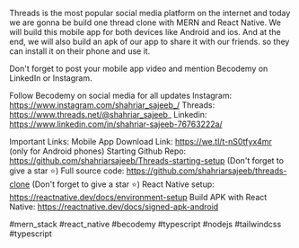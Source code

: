 Threads is the most popular social media platform on the internet and today we are gonna be build one thread clone with MERN and React Native. We will build this mobile app for both devices like Android and ios. And at the end, we will also build an apk of our app to share it with our friends. so they can install it on their phone and use it.

Don't forget to post your mobile app video and mention Becodemy on LinkedIn or Instagram.
 
Follow Becodemy on social media for all updates
Instagram: https://www.instagram.com/shahriar_sajeeb_/
Threads: https://www.threads.net/@shahriar_sajeeb_
Linkedin: https://www.linkedin.com/in/shahriar-sajeeb-76763222a/

Important Links:
Mobile App Download Link: https://we.tl/t-nS0tfyx4mr (only for Android phones)
Starting Github Repo: https://github.com/shahriarsajeeb/Threads-starting-setup (Don't forget to give a star  ⭐)
Full source code: https://github.com/shahriarsajeeb/threads-clone (Don't forget to give a star  ⭐)
React Native setup: https://reactnative.dev/docs/environment-setup
Build APK with React Native: https://reactnative.dev/docs/signed-apk-android 

#mern_stack  #react_native #becodemy #typescript  #nodejs  #tailwindcss #typescript
